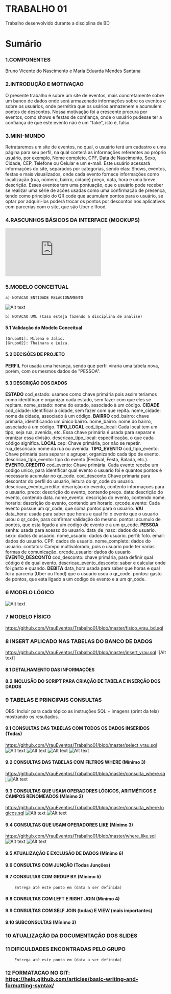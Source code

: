 # TRABALHO 01
Trabalho desenvolvido durante a disciplina de BD

# Sumário

### 1.COMPONENTES<br>
Bruno Vicente do Nascimento e
Maria Eduarda Mendes Santana<br>

### 2.INTRODUÇÃO E MOTIVAÇAO<br>
O presente trabalho é sobre um site de eventos, mais concretamente sobre um banco de dados onde será armazenado informações sobre os eventos e sobre os usuários, onde permitira que os usários armazenem e acumulem pontos de descontos. Nossa motivação foi a crescente procura por eventos, como shows e festas de confiança, onde o usuário pudesse ter a confiança de que este evento não é um "fake", isto é, falso.

### 3.MINI-MUNDO<br>

Retrataremos um site de eventos, no qual, o usuário terá um cadastro e uma página para seu perfil, na qual conterá as informações referentes ao próprio usuário, por exemplo, Nome completo, CPF, Data de Nascimento, Sexo, Cidade, CEP, Telefone ou Celular e um e-mail. Este usuário acessará informações do site, separados por categorias, sendo elas: Shows, eventos, festas e mais visualizados, onde cada evento fornece informações como localização (rua, número, bairro, cidade) preço, data, hora e uma breve descrição. Esses eventos tem uma pontuação, que o usuário pode receber se realizar uma série de ações usadas como uma confirmação de presença, tendo como princípio do QR code que acumulam pontos para o usuário, se optar por adquiri-los poderá trocar os pontos por descontos nos aplicativos com parcerias com o site, que são Uber e Ifood.

### 4.RASCUNHOS BÁSICOS DA INTERFACE (MOCKUPS)<br>
![Alt text](https://github.com/VrauEventos/Trabalho01/blob/master/VRAU%20(3).pdf)


### 5.MODELO CONCEITUAL<br>
    a) NOTACAO ENTIDADE RELACIONAMENTO
![Alt text](https://github.com/VrauEventos/Trabalho01/blob/master/bd_trabalho.PNG)
    
    b) NOTACAO UML (Caso esteja fazendo a disciplina de analise)

#### 5.1 Validação do Modelo Conceitual
    [Grupo01]: Milena e Júlio.
    [Grupo02]: Thainara e Luíza.

#### 5.2 DECISÕES DE PROJETO
**PERFIL**
Foi usada uma herança, sendo que perfil viraria uma tabela nova, porém, com os mesmos dados de "PESSOA".
#### 5.3 DESCRIÇÃO DOS DADOS 
   **ESTADO**
   cod_estado: usamos como chave primária pois assim teriamos como identificar e organizar cada estado, sem fazer com que eles se repitam.
    nome_estado: nome do estado, associado à um código.
   **CIDADE**
   cod_cidade: identificar a cidade, sem fazer com que repita.
    nome_cidade:  nome da cidade, associado à um código.
    **BAIRRO**
    cod_bairro: chave primaria, identificando um único bairro.
    nome_bairro: nome do bairro, associado à um código.
    **TIPO_LOCAL**
    cod_tipo_local: Cada local tem um tipo, seja rua, avenida, etc. Essa chave primária é usada para separar e oranizar essa divisão.
    descricao_tipo_local: especificação, o que cada código significa.
    **LOCAL**
    cep: Chave primária, por não se repetir.
    rua_descricao: nome da rua ou avenida.
    **TIPO_EVENTO**
    cod_tipo_evento: Chave primária para separar e agrupar, organizando cada tipo de evento.
    descricao_tipo_evento: tipo do evento (Festival, Festa, Balada, etc.).
    **EVENTO_CREDITO**
    cod_evento: Chave primária. Cada evento recebe um codigo unico, para identificar qual evento o usuario foi e quantos pontos é necessario acumular no qr_code.
    cod_desconto:Chave primaria para descontar do perfil do usuario, leitura do qr_code do usuario.
    descricao_evento_credito: descrição do evento, contento informaçoes para o usuario.
    preco: descrição do evento, contendo preço.
    data: descrição do evento, contendo data.
    nome_evento: descrição do evento, contendo nome.
    horario: descrição do evento, contendo um horario.
    qrcode_evento: Cada evento possue um qr_code, que soma pontos para o usuario.
    **VAI**
    data_hora: usada para saber que horas e qual foi o evento que o usuario usou o qr_code, para confirmar validação do mesmo.
    pontos: acumulo de pontos, que esta ligado a um codigo de evento e a um qr_code.
    **PESSOA**
    senha: usada para acesso do usuario.
    data_de_nasc: dados do usuario.
    sexo:  dados do usuario.
    nome_usuario: dados do usuario.
    perfil: foto.
    email: dados do usuario.
    CPF:   dados do usuario.
    nome_completo: dados do usuario.
    contatos: Campo multivalorado,,pois o usuario pode ter varias formas de comunicação.
    qrcode_usuario:  dados do usuario
    **EVENTO_DESCONTO**
    cod_desconto: chave primária, para definir qual código é de qual evento.
    descricao_evento_desconto: saber e calcular onde foi gasto e quando.
    **DEBITA**
    data_hora:usada para saber que horas e qual foi a parceria (Uber ou Ifood) que o usuario usou o qr_code.
    pontos: gasto de pontos, que esta ligado a um codigo de evento e a um qr_code.
    

### 6	MODELO LÓGICO<br>
![Alt text](https://github.com/VrauEventos/Trabalho01/blob/master/Capturar.PNG)

### 7	MODELO FÍSICO<br>
https://github.com/VrauEventos/Trabalho01/blob/master/fisico_vrau_bd.sql
 
### 8	INSERT APLICADO NAS TABELAS DO BANCO DE DADOS<br>
https://github.com/VrauEventos/Trabalho01/blob/master/insert_vrau.sql
![Alt text]

#### 8.1 DETALHAMENTO DAS INFORMAÇÕES

#### 8.2 INCLUSÃO DO SCRIPT PARA CRIAÇÃO DE TABELA E INSERÇÃO DOS DADOS
     
        
### 9	TABELAS E PRINCIPAIS CONSULTAS<br>
OBS: Incluir para cada tópico as instruções SQL + imagens (print da tela) mostrando os resultados.<br>
#### 9.1	CONSULTAS DAS TABELAS COM TODOS OS DADOS INSERIDOS (Todas)<br>
https://github.com/VrauEventos/Trabalho01/blob/master/select_vrau.sql
![Alt text](https://github.com/VrauEventos/Trabalho01/blob/master/select_estado.PNG)
![Alt text](https://github.com/VrauEventos/Trabalho01/blob/master/select_bairro.PNG)
![Alt text](https://github.com/VrauEventos/Trabalho01/blob/master/select.PNG)
![Alt text](https://github.com/VrauEventos/Trabalho01/blob/master/select_tipolocal.PNG)

#### 9.2	CONSULTAS DAS TABELAS COM FILTROS WHERE (Mínimo 3) <br>
https://github.com/VrauEventos/Trabalho01/blob/master/consulta_where.sql
![Alt text](https://github.com/VrauEventos/Trabalho01/blob/master/where.PNG)


#### 9.3	CONSULTAS QUE USAM OPERADORES LÓGICOS, ARITMÉTICOS E CAMPOS RENOMEADOS (Mínimo 2)<br>
https://github.com/VrauEventos/Trabalho01/blob/master/consulta_where.logicos.sql
![Alt text](https://github.com/VrauEventos/Trabalho01/blob/master/where_logico_cidade.PNG)
![Alt text](https://github.com/VrauEventos/Trabalho01/blob/master/where_logico_media.PNG)

#### 9.4	CONSULTAS QUE USAM OPERADORES LIKE (Mínimo 3)  <br>
https://github.com/VrauEventos/Trabalho01/blob/master/where_like.sql
![Alt text](https://github.com/VrauEventos/Trabalho01/blob/master/like_ddd.PNG)
![Alt text](https://github.com/VrauEventos/Trabalho01/blob/master/like_nome_evento.PNG)

#### 9.5	ATUALIZAÇÃO E EXCLUSÃO DE DADOS (Mínimo 6)<br>

#### 9.6	CONSULTAS COM JUNÇÃO (Todas Junções)<br>

#### 9.7	CONSULTAS COM GROUP BY (Mínimo 5)<br>
        Entrega até este ponto em (data a ser definida)
        
#### 9.8	CONSULTAS COM LEFT E RIGHT JOIN (Mínimo 4) <br>

#### 9.9	CONSULTAS COM SELF JOIN (todas) E VIEW (mais importantes) <br>

#### 9.10	SUBCONSULTAS (Mínimo 3) <br>

### 10	ATUALIZAÇÃO DA DOCUMENTAÇÃO DOS SLIDES<br>
### 11	DIFICULDADES ENCONTRADAS PELO GRUPO<br>

        Entrega até este ponto em (data a ser definida)
        
### 12  FORMATACAO NO GIT: https://help.github.com/articles/basic-writing-and-formatting-syntax/
